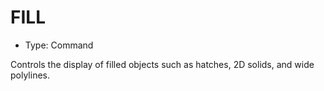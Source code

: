 # FILL

- Type: Command

Controls the display of filled objects such as hatches, 2D solids, and wide polylines.
